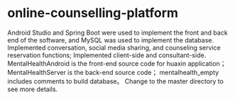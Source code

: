 
# online-counselling-platform
Android Studio and Spring Boot were used to implement the front and back end of the software, and MySQL was used to implement the database.
Implemented conversation, social media sharing, and counseling service reservation functions;
Implemented client-side and consultant-side.
MentalHealthAndroid is the front-end source code for huaxin application；
MentalHealthServer is the back-end source code；
mentalhealth_empty includes comments to build database。
Change to the master directory to see more details.


